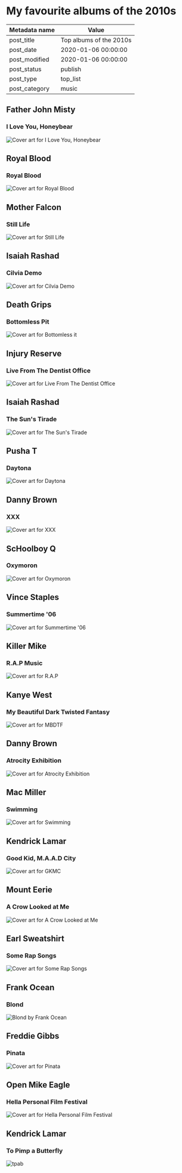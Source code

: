 # My favourite albums of the 2010s

| Metadata name | Value |
| --------- | ------ |
| post_title | Top albums of the 2010s |
| post_date | 2020-01-06 00:00:00 |
| post_modified | 2020-01-06 00:00:00 |
| post_status | publish |
| post_type | top_list |
| post_category | music |

## Father John Misty

### I Love You, Honeybear

![Cover art for I Love You, Honeybear](/blog-posts/images/albums/honeybear.jpg)

## Royal Blood

### Royal Blood

![Cover art for Royal Blood](/blog-posts/images/albums/royal-blood.jpg)

## Mother Falcon

### Still Life

![Cover art for Still Life](/blog-posts/images/albums/still-life.jpg)

## Isaiah Rashad

### Cilvia Demo

![Cover art for Cilvia Demo](/blog-posts/images/albums/cilvia.jpg)

## Death Grips

### Bottomless Pit

![Cover art for Bottomless it](/blog-posts/images/albums/bottomless.jpg)

## Injury Reserve

### Live From The Dentist Office

![Cover art for Live From The Dentist Office](/blog-posts/images/albums/live.jpg)

## Isaiah Rashad

### The Sun's Tirade

![Cover art for The Sun's Tirade](/blog-posts/images/albums/tirade.jpg)

## Pusha T

### Daytona

![Cover art for Daytona](/blog-posts/images/albums/daytona.jpg)

## Danny Brown

### XXX

![Cover art for XXX](/blog-posts/images/albums/xxx.jpg)

## ScHoolboy Q

### Oxymoron

![Cover art for Oxymoron](/blog-posts/images/albums/oxy.jpg)

## Vince Staples

### Summertime '06

![Cover art for Summertime '06](/blog-posts/images/albums/summertime.jpg)

## Killer Mike

### R.A.P Music

![Cover art for R.A.P](/blog-posts/images/albums/rap.jpg)

## Kanye West

### My Beautiful Dark Twisted Fantasy

![Cover art for MBDTF](/blog-posts/images/albums/mbdtf.jpg)

## Danny Brown

### Atrocity Exhibition

![Cover art for Atrocity Exhibition](/blog-posts/images/albums/atrocity.jpg)

## Mac Miller

### Swimming

![Cover art for Swimming](/blog-posts/images/albums/swimming.jpg)

## Kendrick Lamar

### Good Kid, M.A.A.D City

![Cover art for GKMC](/blog-posts/images/albums/gkmc.jpg)

## Mount Eerie

### A Crow Looked at Me

![Cover art for A Crow Looked at Me](/blog-posts/images/albums/a-crow.jpg)

## Earl Sweatshirt

### Some Rap Songs

![Cover art for Some Rap Songs](/blog-posts/images/albums/srs.jpg)

## Frank Ocean

### Blond

![Blond by Frank Ocean](/blog-posts/images/albums/blonde.jpg)

## Freddie Gibbs

### Pinata

![Cover art for Pinata](/blog-posts/images/albums/pinata.jpg)

## Open Mike Eagle

### Hella Personal Film Festival

![Cover art for Hella Personal Film Festival](/blog-posts/images/albums/hella-personal.jpg)

## Kendrick Lamar

### To Pimp a Butterfly

![tpab](/blog-posts/images/albums/tpab.jpg)
